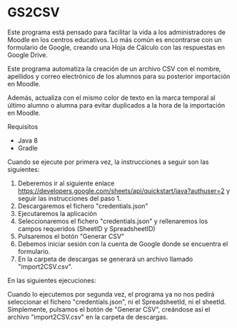 # GS2CSV

Este programa está pensado para facilitar la vida a los administradores de Moodle en los centros educativos. Lo más común es encontrarse con un formulario de Google, creando una Hoja de Cálculo con las respuestas en Google Drive.

Este programa automatiza la creación de un archivo CSV con el nombre, apellidos y correo electrónico de los alumnos para su posterior importación en Moodle.

Además, actualiza con el mismo color de texto en la marca temporal al último alumno o alumna para evitar duplicados a la hora de la importación en Moodle.

Requisitos

- Java 8
- Gradle

Cuando se ejecute por primera vez, la instrucciones a seguir son las siguientes:

1) Deberemos ir al siguiente enlace https://developers.google.com/sheets/api/quickstart/java?authuser=2 y seguir las instrucciones del paso 1.
2) Descargaremos el fichero "credentials.json"
3) Ejecutaremos la aplicación
4) Seleccionaremos el fichero "credentials.json" y rellenaremos los campos requeridos (SheetID y SpreadsheetID)
5) Pulsaremos el botón "Generar CSV"
6) Debemos iniciar sesión con la cuenta de Google donde se encuentra el formulario.
7) En la carpeta de descargas se generará un archivo llamado "import2CSV.csv".

En las siguientes ejecuciones:

Cuando lo ejecutemos por segunda vez, el programa ya no nos pedirá seleccionar el fichero "credentials.json", ni el SpreadsheetId, ni el sheetId. Simplemente, pulsamos el botón de "Generar CSV", creándose así el archivo "import2CSV.csv" en la carpeta de descargas.
